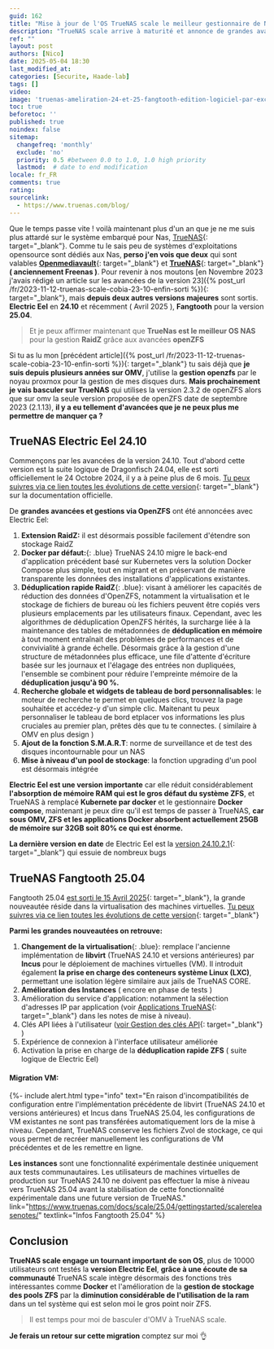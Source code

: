 ```yaml
---
guid: 162
title: "Mise à jour de l'OS TrueNAS scale le meilleur gestionnaire de NAS du moment !"
description: "TrueNAS scale arrive à maturité et annonce de grandes avancées qui me permettent désormais de quitter OMV mon ancien gestionnaire de NAS."
ref: ""
layout: post
authors: [Nico]
date: 2025-05-04 18:30
last_modified_at: 
categories: [Securite, Haade-lab]
tags: []
video: 
image: 'truenas-ameliration-24-et-25-fangtooth-edition-logiciel-par-excellence.png'
toc: true
beforetoc: ''
published: true
noindex: false
sitemap:
  changefreq: 'monthly'
  exclude: 'no'
  priority: 0.5 #between 0.0 to 1.0, 1.0 high priority
  lastmod:  # date to end modification
locale: fr_FR
comments: true
rating:  
sourcelink:
  - https://www.truenas.com/blog/
---
```


Que le temps passe vite ! voilà maintenant plus d'un an que je ne me suis plus attardé sur le système embarqué pour Nas, [TrueNAS](https://www.truenas.com/){: target="_blank"}. Comme tu le sais peu de systèmes d'exploitations opensource sont dédiés aux Nas, **perso j'en vois que deux** qui sont valables [**Openmediavault**](https://www.openmediavault.org/){: target="_blank"} et [**TrueNAS**](https://www.truenas.com/){: target="_blank"} **( anciennement Freenas )**. Pour revenir à nos moutons [en Novembre 2023 j'avais rédigé un article sur les avancées de la version 23]({% post_url /fr/2023-11-12-truenas-scale-cobia-23-10-enfin-sorti %}){: target="_blank"}, mais **depuis deux autres versions majeures** sont sortis. **Electric Eel** en **24.10** et récemment ( Avril 2025 ), **Fangtooth** pour la version **25.04**.

> Et je peux affirmer maintenant que **TrueNas est le meilleur OS NAS** pour la gestion **RaidZ** grâce aux avancées **openZFS**

Si tu as lu mon [précédent article]({% post_url /fr/2023-11-12-truenas-scale-cobia-23-10-enfin-sorti %}){: target="_blank"} tu sais déjà que **je suis depuis plusieurs années sur OMV**, j'utilise la **gestion openzfs** par le noyau proxmox pour la gestion de mes disques durs. **Mais prochainement je vais basculer sur TrueNAS** qui utilises la version 2.3.2 de openZFS alors que sur omv la seule version proposée de openZFS date de septembre 2023 (2.1.13), **il y a eu tellement d'avancées que je ne peux plus me permettre de manquer ça ?**

## TrueNAS Electric Eel 24.10

Commençons par les avancées de la version 24.10. Tout d'abord cette version est la suite logique de Dragonfisch 24.04, elle est sorti officiellement le 24 Octobre 2024, il y a à peine plus de 6 mois. [Tu peux suivres via ce lien toutes les évolutions de cette version](https://www.truenas.com/docs/scale/24.10/gettingstarted/scalereleasenotes/){: target="_blank"} sur la documentation officielle.

De **grandes avancées et gestions via OpenZFS** ont été annoncées avec Electric Eel:

1. **Extension RaidZ:** il est désormais possible facilement d'étendre son stockage RaidZ
2. **Docker par défaut:**{: .blue} TrueNAS 24.10 migre le back-end d'application précédent basé sur Kubernetes vers la solution Docker Compose plus simple, tout en migrant et en préservant de manière transparente les données des installations d'applications existantes.
3. **Déduplication rapide RaidZ**{: .blue}: visant à améliorer les capacités de réduction des données d'OpenZFS, notamment la virtualisation et le stockage de fichiers de bureau où les fichiers peuvent être copiés vers plusieurs emplacements par les utilisateurs finaux. Cependant, avec les algorithmes de déduplication OpenZFS hérités, la surcharge liée à la maintenance des tables de métadonnées de **déduplication en mémoire** à tout moment entraînait des problèmes de performances et de convivialité à grande échelle. Désormais grâce à la gestion d'une structure de métadonnées plus efficace, une file d'attente d'écriture basée sur les journaux et l'élagage des entrées non dupliquées, l'ensemble se combinent pour réduire l'empreinte mémoire de la **déduplication jusqu'à 90 %.**
4. **Recherche globale et widgets de tableau de bord personnalisables**: le moteur de recherche te permet en quelques clics, trouvez la page souhaitée et accédez-y d'un simple clic. Maitenant tu peux personnaliser le tableau de bord etplacer vos informations les plus cruciales au premier plan, prêtes dès que tu te connectes. ( similaire à OMV en plus design )
5. **Ajout de la fonction S.M.A.R.T**: norme de surveillance et de test des disques incontournable pour un NAS
6. **Mise à niveau d'un pool de stockage**: la fonction upgrading d'un pool est désormais intégrée

**Electric Eel est une version importante** car elle réduit considérablement **l'absorption de mémoire RAM qui est le gros défaut du système ZFS**, et TrueNAS à remplacé **Kubernete par docker** et le gestionnaire **Docker compose**, maintenant je peux dire qu'il est temps de passer à TrueNAS, **car sous OMV, ZFS et les applications Docker absorbent actuellement 25GB de mémoire sur 32GB soit 80% ce qui est énorme.**

**La dernière version en date** de Electric Eel est la [version 24.10.2.1](http://truenas.com/docs/scale/24.10/gettingstarted/scalereleasenotes/#241021){: target="_blank"} qui essuie de nombreux bugs

## TrueNAS Fangtooth 25.04

Fangtooth 25.04 [est sorti le 15 Avril 2025](https://www.truenas.com/blog/truenas-fangtooth-25-04-release/){: target="_blank"}, la grande nouveautée réside dans la virtualisation des machines virtuelles. [Tu peux suivres via ce lien toutes les évolutions de cette version](https://www.truenas.com/docs/scale/25.04/gettingstarted/scalereleasenotes/){: target="_blank"}

**Parmi les grandes nouveautées on retrouve:**

1. **Changement de la virtualisation**{: .blue}: remplace l'ancienne implémentation de **libvirt** (TrueNAS 24.10 et versions antérieures) par **Incus** pour le déploiement de machines virtuelles (VM). Il introduit également **la prise en charge des conteneurs système Linux (LXC)**, permettant une isolation légère similaire aux jails de TrueNAS CORE.
2. **Amélioration des Instances** ( encore en phase de tests )
3. Amélioration du service d'application: notamment la sélection d'adresses IP par application (voir [Applications TrueNAS](https://www.truenas.com/docs/scale/25.04/gettingstarted/scalereleasenotes/#truenas-apps){: target="_blank"} dans les notes de mise à niveau).
4. Clés API liées à l'utilisateur ([voir Gestion des clés API](https://www.truenas.com/docs/scale/25.04/scaletutorials/toptoolbar/managingapikeys/){: target="_blank"} )
5. Expérience de connexion à l'interface utilisateur améliorée
6. Activation la prise en charge de la **déduplication rapide ZFS** ( suite logique de Electric Eel)

#### Migration VM:

{%- include alert.html type="info" text="En raison d'incompatibilités de configuration entre l'implémentation précédente de libvirt (TrueNAS 24.10 et versions antérieures) et Incus dans TrueNAS 25.04, les configurations de VM existantes ne sont pas transférées automatiquement lors de la mise à niveau. Cependant, TrueNAS conserve les fichiers Zvol de stockage, ce qui vous permet de recréer manuellement les configurations de VM précédentes et de les remettre en ligne.

<b>Les instances</b> sont une fonctionnalité expérimentale destinée uniquement aux tests communautaires. Les utilisateurs de machines virtuelles de production sur TrueNAS 24.10 ne doivent pas effectuer la mise à niveau vers TrueNAS 25.04 avant la stabilisation de cette fonctionnalité expérimentale dans une future version de TrueNAS." link="https://www.truenas.com/docs/scale/25.04/gettingstarted/scalereleasenotes/" textlink="Infos Fangtooth 25.04" %}

## Conclusion

**TrueNAS scale engage un tournant important de son OS**, plus de 10000 utilisateurs ont testés la **version Electric Eel**, **grâce à une écoute de sa communauté** TrueNAS scale intègre désormais des fonctions très intéressantes comme **Docker** et l'amélioration de la **gestion de stockage des pools ZFS** par la **diminution considérable de l'utilisation de la ram** dans un tel système qui est selon moi le gros point noir ZFS.

> Il est temps pour moi de basculer d'OMV à TrueNAS scale.

**Je ferais un retour sur cette migration** comptez sur moi 👌


